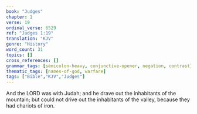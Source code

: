 ```yaml
---
book: "Judges"
chapter: 1
verse: 19
ordinal_verse: 6529
ref: "Judges 1:19"
translation: "KJV"
genre: "History"
word_count: 31
topics: []
cross_references: []
grammar_tags: [semicolon-heavy, conjunctive-opener, negation, contrast]
thematic_tags: [names-of-god, warfare]
tags: ["Bible","KJV","Judges"]
---
```

And the LORD was with Judah; and he drave out the inhabitants of the mountain; but could not drive out the inhabitants of the valley, because they had chariots of iron.
